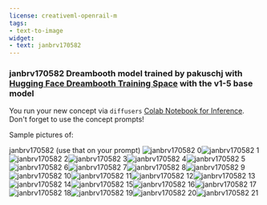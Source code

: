 ```yaml
---
license: creativeml-openrail-m
tags:
- text-to-image
widget:
- text: janbrv170582
---
```

### janbrv170582 Dreambooth model trained by pakuschj with [Hugging Face Dreambooth Training Space](https://huggingface.co/spaces/multimodalart/dreambooth-training) with the v1-5 base model

You run your new concept via `diffusers` [Colab Notebook for Inference](https://colab.research.google.com/github/huggingface/notebooks/blob/main/diffusers/sd_dreambooth_inference.ipynb). Don't forget to use the concept prompts! 

Sample pictures of:
  
  
  
  
  
  
  
  
  
  
  
  
  
  
  
  
  
  
  
  
  
janbrv170582 (use that on your prompt) 
![janbrv170582 0](https://huggingface.co/pakuschj/janbrv170582/resolve/main/concept_images/janbrv170582_%281%29.jpg)![janbrv170582 1](https://huggingface.co/pakuschj/janbrv170582/resolve/main/concept_images/janbrv170582_%282%29.jpg)![janbrv170582 2](https://huggingface.co/pakuschj/janbrv170582/resolve/main/concept_images/janbrv170582_%283%29.jpg)![janbrv170582 3](https://huggingface.co/pakuschj/janbrv170582/resolve/main/concept_images/janbrv170582_%284%29.jpg)![janbrv170582 4](https://huggingface.co/pakuschj/janbrv170582/resolve/main/concept_images/janbrv170582_%285%29.jpg)![janbrv170582 5](https://huggingface.co/pakuschj/janbrv170582/resolve/main/concept_images/janbrv170582_%286%29.jpg)![janbrv170582 6](https://huggingface.co/pakuschj/janbrv170582/resolve/main/concept_images/janbrv170582_%287%29.jpg)![janbrv170582 7](https://huggingface.co/pakuschj/janbrv170582/resolve/main/concept_images/janbrv170582_%288%29.jpg)![janbrv170582 8](https://huggingface.co/pakuschj/janbrv170582/resolve/main/concept_images/janbrv170582_%289%29.jpg)![janbrv170582 9](https://huggingface.co/pakuschj/janbrv170582/resolve/main/concept_images/janbrv170582_%2810%29.jpg)![janbrv170582 10](https://huggingface.co/pakuschj/janbrv170582/resolve/main/concept_images/janbrv170582_%2811%29.jpg)![janbrv170582 11](https://huggingface.co/pakuschj/janbrv170582/resolve/main/concept_images/janbrv170582_%2812%29.jpg)![janbrv170582 12](https://huggingface.co/pakuschj/janbrv170582/resolve/main/concept_images/janbrv170582_%2813%29.jpg)![janbrv170582 13](https://huggingface.co/pakuschj/janbrv170582/resolve/main/concept_images/janbrv170582_%2814%29.jpg)![janbrv170582 14](https://huggingface.co/pakuschj/janbrv170582/resolve/main/concept_images/janbrv170582_%2815%29.jpg)![janbrv170582 15](https://huggingface.co/pakuschj/janbrv170582/resolve/main/concept_images/janbrv170582_%2816%29.jpg)![janbrv170582 16](https://huggingface.co/pakuschj/janbrv170582/resolve/main/concept_images/janbrv170582_%2817%29.jpg)![janbrv170582 17](https://huggingface.co/pakuschj/janbrv170582/resolve/main/concept_images/janbrv170582_%2818%29.jpg)![janbrv170582 18](https://huggingface.co/pakuschj/janbrv170582/resolve/main/concept_images/janbrv170582_%2819%29.jpg)![janbrv170582 19](https://huggingface.co/pakuschj/janbrv170582/resolve/main/concept_images/janbrv170582_%2820%29.jpg)![janbrv170582 20](https://huggingface.co/pakuschj/janbrv170582/resolve/main/concept_images/janbrv170582_%2821%29.jpg)![janbrv170582 21](https://huggingface.co/pakuschj/janbrv170582/resolve/main/concept_images/janbrv170582_%2822%29.jpg)
